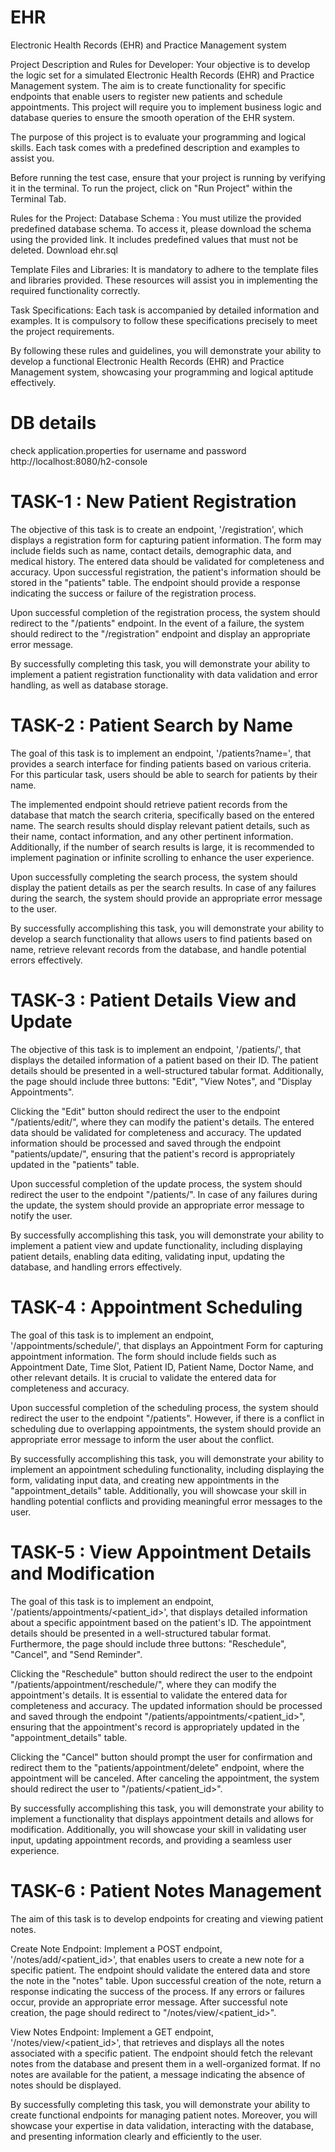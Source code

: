 # EHR
Electronic Health Records (EHR) and Practice Management system

Project Description and Rules for Developer:
Your objective is to develop the logic set for a simulated Electronic Health Records (EHR) and Practice Management system. The aim is to create functionality for specific endpoints that enable users to register new patients and schedule appointments. This project will require you to implement business logic and database queries to ensure the smooth operation of the EHR system.

The purpose of this project is to evaluate your programming and logical skills. Each task comes with a predefined description and examples to assist you.

Before running the test case, ensure that your project is running by verifying it in the terminal. To run the project, click on "Run Project" within the Terminal Tab.

Rules for the Project:
Database Schema : You must utilize the provided predefined database schema. To access it, please download the schema using the provided link. It includes predefined values that must not be deleted. Download ehr.sql

Template Files and Libraries: It is mandatory to adhere to the template files and libraries provided. These resources will assist you in implementing the required functionality correctly.

Task Specifications: Each task is accompanied by detailed information and examples. It is compulsory to follow these specifications precisely to meet the project requirements.


By following these rules and guidelines, you will demonstrate your ability to develop a functional Electronic Health Records (EHR) and Practice Management system, showcasing your programming and logical aptitude effectively.

# DB details 
check application.properties for username and password
http://localhost:8080/h2-console

# TASK-1 : New Patient Registration
The objective of this task is to create an endpoint, '/registration', which displays a registration form for capturing patient information. The form may include fields such as name, contact details, demographic data, and medical history. The entered data should be validated for completeness and accuracy. Upon successful registration, the patient's information should be stored in the "patients" table. The endpoint should provide a response indicating the success or failure of the registration process.

Upon successful completion of the registration process, the system should redirect to the "/patients" endpoint. In the event of a failure, the system should redirect to the "/registration" endpoint and display an appropriate error message.

By successfully completing this task, you will demonstrate your ability to implement a patient registration functionality with data validation and error handling, as well as database storage.

# TASK-2 : Patient Search by Name
The goal of this task is to implement an endpoint, '/patients?name=<anytext>', that provides a search interface for finding patients based on various criteria. For this particular task, users should be able to search for patients by their name.

The implemented endpoint should retrieve patient records from the database that match the search criteria, specifically based on the entered name. The search results should display relevant patient details, such as their name, contact information, and any other pertinent information. Additionally, if the number of search results is large, it is recommended to implement pagination or infinite scrolling to enhance the user experience.

Upon successfully completing the search process, the system should display the patient details as per the search results. In case of any failures during the search, the system should provide an appropriate error message to the user.

By successfully accomplishing this task, you will demonstrate your ability to develop a search functionality that allows users to find patients based on name, retrieve relevant records from the database, and handle potential errors effectively.

# TASK-3 : Patient Details View and Update
The objective of this task is to implement an endpoint, '/patients/<id>', that displays the detailed information of a patient based on their ID. The patient details should be presented in a well-structured tabular format. Additionally, the page should include three buttons: "Edit", "View Notes", and "Display Appointments".

Clicking the "Edit" button should redirect the user to the endpoint "/patients/edit/<id>", where they can modify the patient's details. The entered data should be validated for completeness and accuracy. The updated information should be processed and saved through the endpoint "patients/update/<id>", ensuring that the patient's record is appropriately updated in the "patients" table.

Upon successful completion of the update process, the system should redirect the user to the endpoint "/patients/<id>". In case of any failures during the update, the system should provide an appropriate error message to notify the user.

By successfully accomplishing this task, you will demonstrate your ability to implement a patient view and update functionality, including displaying patient details, enabling data editing, validating input, updating the database, and handling errors effectively.

# TASK-4 : Appointment Scheduling
The goal of this task is to implement an endpoint, '/appointments/schedule/', that displays an Appointment Form for capturing appointment information. The form should include fields such as Appointment Date, Time Slot, Patient ID, Patient Name, Doctor Name, and other relevant details. It is crucial to validate the entered data for completeness and accuracy.

Upon successful completion of the scheduling process, the system should redirect the user to the endpoint "/patients". However, if there is a conflict in scheduling due to overlapping appointments, the system should provide an appropriate error message to inform the user about the conflict.

By successfully accomplishing this task, you will demonstrate your ability to implement an appointment scheduling functionality, including displaying the form, validating input data, and creating new appointments in the "appointment_details" table. Additionally, you will showcase your skill in handling potential conflicts and providing meaningful error messages to the user.

# TASK-5 : View Appointment Details and Modification
The goal of this task is to implement an endpoint, '/patients/appointments/<patient_id>', that displays detailed information about a specific appointment based on the patient's ID. The appointment details should be presented in a well-structured tabular format. Furthermore, the page should include three buttons: "Reschedule", "Cancel", and "Send Reminder".

Clicking the "Reschedule" button should redirect the user to the endpoint "/patients/appointment/reschedule/<appointmentId>", where they can modify the appointment's details. It is essential to validate the entered data for completeness and accuracy. The updated information should be processed and saved through the endpoint "/patients/appointments/<patient_id>", ensuring that the appointment's record is appropriately updated in the "appointment_details" table.

Clicking the "Cancel" button should prompt the user for confirmation and redirect them to the "patients/appointment/delete" endpoint, where the appointment will be canceled. After canceling the appointment, the system should redirect the user to "/patients/<patient_id>".

By successfully accomplishing this task, you will demonstrate your ability to implement a functionality that displays appointment details and allows for modification. Additionally, you will showcase your skill in validating user input, updating appointment records, and providing a seamless user experience.

# TASK-6 : Patient Notes Management
The aim of this task is to develop endpoints for creating and viewing patient notes.

Create Note Endpoint: Implement a POST endpoint, '/notes/add/<patient_id>', that enables users to create a new note for a specific patient. The endpoint should validate the entered data and store the note in the "notes" table. Upon successful creation of the note, return a response indicating the success of the process. If any errors or failures occur, provide an appropriate error message. After successful note creation, the page should redirect to "/notes/view/<patient_id>".

View Notes Endpoint: Implement a GET endpoint, '/notes/view/<patient_id>', that retrieves and displays all the notes associated with a specific patient. The endpoint should fetch the relevant notes from the database and present them in a well-organized format. If no notes are available for the patient, a message indicating the absence of notes should be displayed.

By successfully completing this task, you will demonstrate your ability to create functional endpoints for managing patient notes. Moreover, you will showcase your expertise in data validation, interacting with the database, and presenting information clearly and efficiently to the user.

